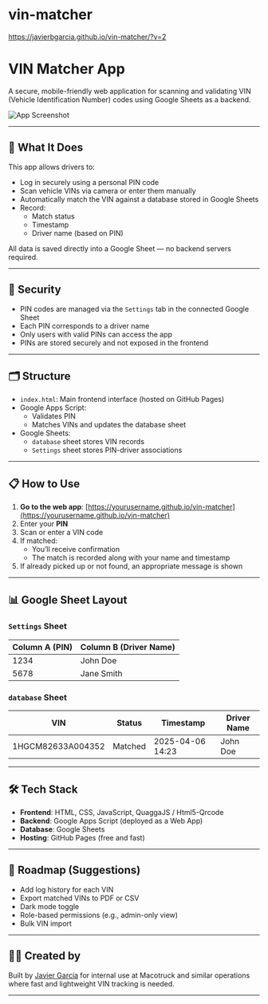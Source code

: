 # vin-matcher

https://javierbgarcia.github.io/vin-matcher/?v=2

# VIN Matcher App

A secure, mobile-friendly web application for scanning and validating VIN (Vehicle Identification Number) codes using Google Sheets as a backend.

![App Screenshot](screenshot.png)

---

## 🚀 What It Does

This app allows drivers to:

- Log in securely using a personal PIN code
- Scan vehicle VINs via camera or enter them manually
- Automatically match the VIN against a database stored in Google Sheets
- Record:
  - Match status
  - Timestamp
  - Driver name (based on PIN)

All data is saved directly into a Google Sheet — no backend servers required.

---

## 🔐 Security

- PIN codes are managed via the `Settings` tab in the connected Google Sheet
- Each PIN corresponds to a driver name
- Only users with valid PINs can access the app
- PINs are stored securely and not exposed in the frontend

---

## 🗂 Structure

- `index.html`: Main frontend interface (hosted on GitHub Pages)
- Google Apps Script:
  - Validates PIN
  - Matches VINs and updates the database sheet
- Google Sheets:
  - `database` sheet stores VIN records
  - `Settings` sheet stores PIN-driver associations

---

## 📋 How to Use

1. **Go to the web app**: [https://yourusername.github.io/vin-matcher](https://yourusername.github.io/vin-matcher)
2. Enter your **PIN**
3. Scan or enter a VIN code
4. If matched:
   - You’ll receive confirmation
   - The match is recorded along with your name and timestamp
5. If already picked up or not found, an appropriate message is shown

---

## 📊 Google Sheet Layout

### `Settings` Sheet
| Column A (PIN) | Column B (Driver Name) |
|----------------|------------------------|
| 1234           | John Doe               |
| 5678           | Jane Smith             |

### `database` Sheet
| VIN            | Status   | Timestamp           | Driver Name |
|----------------|----------|---------------------|--------------|
| 1HGCM82633A004352 | Matched  | 2025-04-06 14:23     | John Doe     |

---

## 🛠 Tech Stack

- **Frontend**: HTML, CSS, JavaScript, QuaggaJS / Html5-Qrcode
- **Backend**: Google Apps Script (deployed as a Web App)
- **Database**: Google Sheets
- **Hosting**: GitHub Pages (free and fast)

---

## 📅 Roadmap (Suggestions)

- Add log history for each VIN
- Export matched VINs to PDF or CSV
- Dark mode toggle
- Role-based permissions (e.g., admin-only view)
- Bulk VIN import

---

## 👨‍💻 Created by

Built by [Javier García](https://github.com/javierbgarcia) for internal use at Macotruck and similar operations where fast and lightweight VIN tracking is needed.

---

